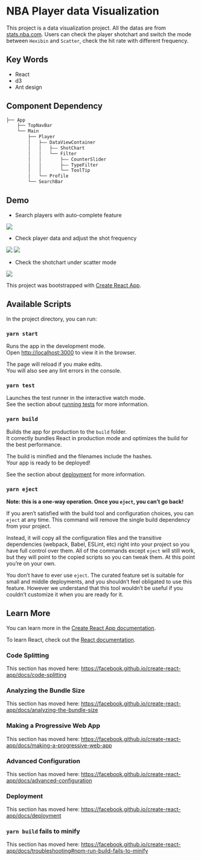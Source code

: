 # NBA Player data Visualization
This project is a data visualization project. All the datas are from [stats.nba.com](https://stats.nba.com/). Users can check the player shotchart and switch the mode between `Hexibin` and `Scatter`, check the hit rate with different frequency. 

## Key Words
- React
- d3
- Ant design

## Component Dependency
```bash
├── App
    ├── TopNavBar
    └── Main
        ├── Player
        │   ├—— DataViewContainer
        │   │   ├—— ShotChart
        │   │   └── Filter
        │   │       ├—— CounterSlider
        │   │       ├—— TypeFilter
        │   │       └── ToolTip
        │   └── Profile
        └── SearchBar
```

## Demo
- Search players with auto-complete feature
<img src="https://github.com/ethanhou99/nba-web/blob/master/src/assets/image/demo1.png" />

- Check player data and adjust the shot frequency
<img src="https://github.com/ethanhou99/nba-web/blob/master/src/assets/image/demo2.png" />
<img src="https://github.com/ethanhou99/nba-web/blob/master/src/assets/image/demo3.png" />

- Check the shotchart under scatter mode
<img src="https://github.com/ethanhou99/nba-web/blob/master/src/assets/image/demo4.png" />


This project was bootstrapped with [Create React App](https://github.com/facebook/create-react-app).

## Available Scripts

In the project directory, you can run:

### `yarn start`

Runs the app in the development mode.<br />
Open [http://localhost:3000](http://localhost:3000) to view it in the browser.

The page will reload if you make edits.<br />
You will also see any lint errors in the console.

### `yarn test`

Launches the test runner in the interactive watch mode.<br />
See the section about [running tests](https://facebook.github.io/create-react-app/docs/running-tests) for more information.

### `yarn build`

Builds the app for production to the `build` folder.<br />
It correctly bundles React in production mode and optimizes the build for the best performance.

The build is minified and the filenames include the hashes.<br />
Your app is ready to be deployed!

See the section about [deployment](https://facebook.github.io/create-react-app/docs/deployment) for more information.

### `yarn eject`

**Note: this is a one-way operation. Once you `eject`, you can’t go back!**

If you aren’t satisfied with the build tool and configuration choices, you can `eject` at any time. This command will remove the single build dependency from your project.

Instead, it will copy all the configuration files and the transitive dependencies (webpack, Babel, ESLint, etc) right into your project so you have full control over them. All of the commands except `eject` will still work, but they will point to the copied scripts so you can tweak them. At this point you’re on your own.

You don’t have to ever use `eject`. The curated feature set is suitable for small and middle deployments, and you shouldn’t feel obligated to use this feature. However we understand that this tool wouldn’t be useful if you couldn’t customize it when you are ready for it.

## Learn More

You can learn more in the [Create React App documentation](https://facebook.github.io/create-react-app/docs/getting-started).

To learn React, check out the [React documentation](https://reactjs.org/).

### Code Splitting

This section has moved here: https://facebook.github.io/create-react-app/docs/code-splitting

### Analyzing the Bundle Size

This section has moved here: https://facebook.github.io/create-react-app/docs/analyzing-the-bundle-size

### Making a Progressive Web App

This section has moved here: https://facebook.github.io/create-react-app/docs/making-a-progressive-web-app

### Advanced Configuration

This section has moved here: https://facebook.github.io/create-react-app/docs/advanced-configuration

### Deployment

This section has moved here: https://facebook.github.io/create-react-app/docs/deployment

### `yarn build` fails to minify

This section has moved here: https://facebook.github.io/create-react-app/docs/troubleshooting#npm-run-build-fails-to-minify
